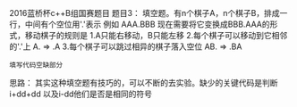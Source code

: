 2016蓝桥杯c++B组国赛题目
题目3：
    填空题。有n个棋子A，n个棋子B，排成一行，中间有个空位用'.'表示
    例如
    AAA.BBB
    现在需要将它变换成BBB.AAA的形式，移动棋子的规则是
    1.A只能右移动，B只能左移
    2.每个棋子可以移动到它相邻的'.'上  A. => .A
    3.每个棋子可以跳过相异的棋子落入空位  AB. => .BA

    填写代码空缺部分

思路：
    其实这种填空题有技巧的，可以不断的去实验。缺少的关键代码是判断i+dd+dd 以及i-dd他们是否是相同的符号
